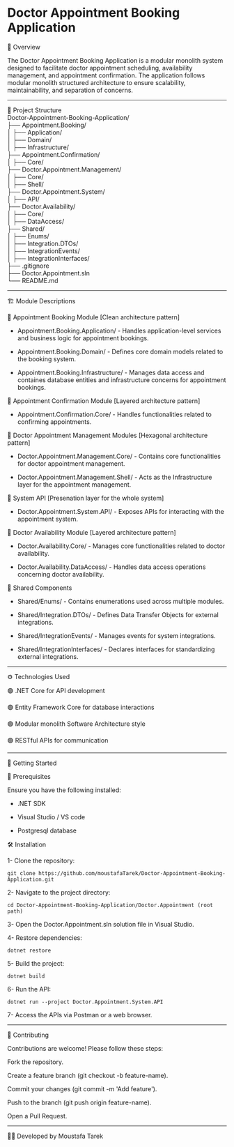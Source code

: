 # Doctor Appointment Booking Application
📌 Overview

The Doctor Appointment Booking Application is a modular monolith system designed to facilitate doctor appointment scheduling, availability management, and appointment confirmation. The application follows modular monolith structured architecture to ensure scalability, maintainability, and separation of concerns.

-------------

📁 Project Structure\
Doctor-Appointment-Booking-Application/\
├── Appointment.Booking/\
│   ├── Application/\
│   ├── Domain/\
│   ├── Infrastructure/\
├── Appointment.Confirmation/\
│   ├── Core/\
├── Doctor.Appointment.Management/\
│   ├── Core/\
│   ├── Shell/\
├── Doctor.Appointment.System/\
│   ├── API/\
├── Doctor.Availability/\
│   ├── Core/\
│   ├── DataAccess/\
├── Shared/\
│   ├── Enums/\
│   ├── Integration.DTOs/\
│   ├── IntegrationEvents/\
│   ├── IntegrationInterfaces/\
├── .gitignore\
├── Doctor.Appointment.sln\
└── README.md

-------------

🏗 Module Descriptions

📌 Appointment Booking Module  [Clean architecture pattern]

* Appointment.Booking.Application/ - Handles application-level services and business logic for appointment bookings.

* Appointment.Booking.Domain/ - Defines core domain models related to the booking system.

* Appointment.Booking.Infrastructure/ - Manages data access and containes database entities and infrastructure concerns for appointment bookings.

📌 Appointment Confirmation Module [Layered architecture pattern]

* Appointment.Confirmation.Core/ - Handles functionalities related to confirming appointments.

📌 Doctor Appointment Management Modules [Hexagonal architecture pattern]

* Doctor.Appointment.Management.Core/ - Contains core functionalities for doctor appointment management.

* Doctor.Appointment.Management.Shell/ - Acts as the Infrastructure layer for the appointment management.

📌 System API [Presenation layer for the whole system]

* Doctor.Appointment.System.API/ - Exposes APIs for interacting with the appointment system.

📌 Doctor Availability Module [Layered architecture pattern]

* Doctor.Availability.Core/ - Manages core functionalities related to doctor availability.

* Doctor.Availability.DataAccess/ - Handles data access operations concerning doctor availability.

📌 Shared Components

* Shared/Enums/ - Contains enumerations used across multiple modules.

* Shared/Integration.DTOs/ - Defines Data Transfer Objects for external integrations.

* Shared/IntegrationEvents/ - Manages events for system integrations.

* Shared/IntegrationInterfaces/ - Declares interfaces for standardizing external integrations.

-------------

⚙️ Technologies Used

🟢 .NET Core for API development

🟢 Entity Framework Core for database interactions

🟢 Modular monolith Software Architecture style

🟢 RESTful APIs for communication

-------------
🚀 Getting Started

🔧 Prerequisites

Ensure you have the following installed:

* .NET SDK

* Visual Studio / VS code

* Postgresql database

🛠 Installation

1- Clone the repository:
```
git clone https://github.com/moustafaTarek/Doctor-Appointment-Booking-Application.git
```

2- Navigate to the project directory:

```
cd Doctor-Appointment-Booking-Application/Doctor.Appointment (root path)
```

3- Open the Doctor.Appointment.sln solution file in Visual Studio.

4- Restore dependencies:

```
dotnet restore
```

5- Build the project:
```
dotnet build
```

6- Run the API:
```
dotnet run --project Doctor.Appointment.System.API
```

7- Access the APIs via Postman or a web browser.

---

🤝 Contributing

Contributions are welcome! Please follow these steps:

Fork the repository.

Create a feature branch (git checkout -b feature-name).

Commit your changes (git commit -m 'Add feature').

Push to the branch (git push origin feature-name).

Open a Pull Request.

---

👨‍💻 Developed by Moustafa Tarek